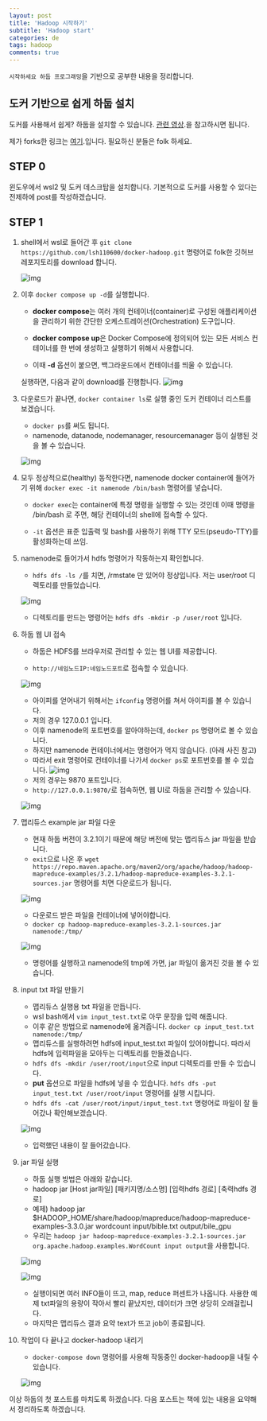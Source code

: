 ```yaml
---
layout: post
title: 'Hadoop 시작하기'
subtitle: 'Hadoop start'
categories: de
tags: hadoop
comments: true
---
```


`시작하세요 하둡 프로그래밍`을 기반으로 공부한 내용을 정리합니다.

## 도커 기반으로 쉽게 하둡 설치

도커를 사용해서 쉽게? 하둡을 설치할 수 있습니다.
[관련 영상](https://www.youtube.com/watch?v=dLTI2HN9Ejg).을 참고하시면 됩니다.

제가 forks한 링크는 [여기](https://github.com/lsh110600/docker-hadoop).입니다. 필요하신 분들은 folk 하세요.

## STEP 0

윈도우에서 wsl2 및 도커 데스크탑을 설치합니다. 
기본적으로 도커를 사용할 수 있다는 전제하에 post를 작성하겠습니다.

## STEP 1

1. shell에서 wsl로 들어간 후 `git clone https://github.com/lsh110600/docker-hadoop.git` 명령어로 folk한 깃허브 레포지토리를 download 합니다.

    ![img](../assets/img/post/hadoop/2021-1-19-hadoop-0-0.png)

2. 이후 `docker compose up -d`를 실행합니다.

    - **docker compose**는 여러 개의 컨테이너(container)로 구성된 애플리케이션을 관리하기 위한 간단한 오케스트레이션(Orchestration) 도구입니다.

    - **docker compose up**은 Docker Compose에 정의되어 있는 모든 서비스 컨테이너를 한 번에 생성하고 실행하기 위해서 사용합니다.

    - 이때 **-d** 옵션이 붙으면, 백그라운드에서 컨테이너를 띄울 수 있습니다.

    실행하면, 다음과 같이 download를 진행합니다.
    ![img](../assets/img/post/hadoop/2021-1-19-hadoop-0-1.png)

3. 다운로드가 끝나면, `docker container ls`로 실행 중인 도커 컨테이너 리스트를 보겠습니다.

    - `docker ps`를 써도 됩니다.
    - namenode, datanode, nodemanager, resourcemanager 등이 실행된 것을 볼 수 있습니다.

    ![img](../assets/img/post/hadoop/2021-1-19-hadoop-0-2.png)

4. 모두 정상적으로(healthy) 동작한다면, namenode docker container에 들어가기 위해 `docker exec -it namenode /bin/bash` 명령어를 넣습니다.

    - `docker exec`는 container에 특정 명령을 실행할 수 있는 것인데 이때 명령을 /bin/bash 로 주면, 해당 컨테이너의 shell에 접속할 수 있다.

    - `-it` 옵션은 표준 입출력 및 bash를 사용하기 위해 TTY 모드(pseudo-TTY)를 활성화하는데 쓰임.

5. namenode로 들어가서 hdfs 명령어가 작동하는지 확인합니다.

    - `hdfs dfs -ls /`를 치면, /rmstate 만 있어야 정상입니다. 저는 user/root 디렉토리를 만들었습니다.

    ![img](../assets/img/post/hadoop/2021-1-19-hadoop-0-3.png)

    - 디렉토리를 만드는 명령어는 `hdfs dfs -mkdir -p /user/root` 입니다.

6. 하둡 웹 UI 접속

    - 하둡은 HDFS를 브라우저로 관리할 수 있는 웹 UI를 제공합니다.

    - `http://네임노드IP:네임노드포트`로 접속할 수 있습니다.

    ![img](../assets/img/post/hadoop/2021-1-19-hadoop-0-5.png)

    - 아이피를 얻어내기 위해서는 `ifconfig` 명령어를 쳐서 아이피를 볼 수 있습니다.
    - 저의 경우 127.0.0.1 입니다.
    - 이후 namenode의 포트번호를 알아야하는데, `docker ps` 명령어로 볼 수 있습니다.
    - 하지만 namenode 컨테이너에서는 명령어가 먹지 않습니다. (아래 사진 참고)
    - 따라서 exit 명령어로 컨테이너를 나가서 `docker ps`로 포트번호를 볼 수 있습니다.
    ![img](../assets/img/post/hadoop/2021-1-19-hadoop-0-4.png)
    - 저의 경우는 9870 포트입니다.
    - `http://127.0.0.1:9870/`로 접속하면, 웹 UI로 하둡을 관리할 수 있습니다.

    ![img](../assets/img/post/hadoop/2021-1-19-hadoop-0-6.png)

7. 맵리듀스 example jar 파일 다운

    - 현재 하둡 버전이 3.2.1이기 때문에 해당 버전에 맞는 맵리듀스 jar 파일을 받습니다.
    - `exit`으로 나온 후 `wget https://repo.maven.apache.org/maven2/org/apache/hadoop/hadoop-mapreduce-examples/3.2.1/hadoop-mapreduce-examples-3.2.1-sources.jar` 명령어를 치면 다운로드가 됩니다.

    ![img](../assets/img/post/hadoop/2021-1-19-hadoop-0-7.png)

    - 다운로드 받은 파일을 컨테이너에 넣어야합니다.
    - `docker cp hadoop-mapreduce-examples-3.2.1-sources.jar namenode:/tmp/`

    ![img](../assets/img/post/hadoop/2021-1-19-hadoop-0-8.png)

    - 명령어를 실행하고 namenode의 tmp에 가면, jar 파일이 옮겨진 것을 볼 수 있습니다.

8. input txt 파일 만들기

    - 맵리듀스 실행용 txt 파일을 만듭니다.
    - wsl bash에서 `vim input_test.txt`로 아무 문장을 입력 해줍니다.
    - 이후 같은 방법으로 namenode에 옮겨줍니다. `docker cp input_test.txt namenode:/tmp/`
    - 맵리듀스를 실행하려면 hdfs에 input_test.txt 파일이 있어야합니다. 따라서 hdfs에 입력파일을 모아두는 디렉토리를 만들겠습니다.
    - `hdfs dfs -mkdir /user/root/input`으로 input 디렉토리를 만들 수 있습니다.
    - **put** 옵션으로 파일을 hdfs에 넣을 수 있습니다. `hdfs dfs -put input_test.txt /user/root/input` 명령어를 실행 시킵니다.
    - `hdfs dfs -cat /user/root/input/input_test.txt` 명령어로 파일이 잘 들어갔나 확인해보겠습니다.

    ![img](../assets/img/post/hadoop/2021-1-19-hadoop-0-9.png)

    - 입력했던 내용이 잘 들어갔습니다.

9. jar 파일 실행

    - 하둡 실행 방법은 아래와 같습니다. 
    - hadoop jar [Host jar파일] [패키지명/소스명] [입력hdfs 경로] [축력hdfs 경로]
    - 예제) hadoop jar $HADOOP_HOME/share/hadoop/mapreduce/hadoop-mapreduce-examples-3.3.0.jar wordcount input/bible.txt output/bile_gpu
    - 우리는 `hadoop jar hadoop-mapreduce-examples-3.2.1-sources.jar org.apache.hadoop.examples.WordCount input output`을 사용합니다.

    ![img](../assets/img/post/hadoop/2021-1-19-hadoop-0-10.png)

    ![img](../assets/img/post/hadoop/2021-1-19-hadoop-0-11.png)

    - 실행이되면 여러 INFO들이 뜨고, map, reduce 퍼센트가 나옵니다. 사용한 예제 txt파일의 용량이 작아서 빨리 끝났지만, 데이터가 크면 상당히 오래걸립니다. 
    - 마지막은 맵리듀스 결과 요약 text가 뜨고 job이 종료됩니다.

10. 작업이 다 끝나고 docker-hadoop 내리기

    - `docker-compose down` 명령어를 사용해 작동중인 docker-hadoop을 내릴 수 있습니다.

    ![img](../assets/img/post/hadoop/2021-1-19-hadoop-0-12.png)

이상 하둡의 첫 포스트를 마치도록 하겠습니다.
다음 포스트는 책에 있는 내용을 요약해서 정리하도록 하겠습니다.
